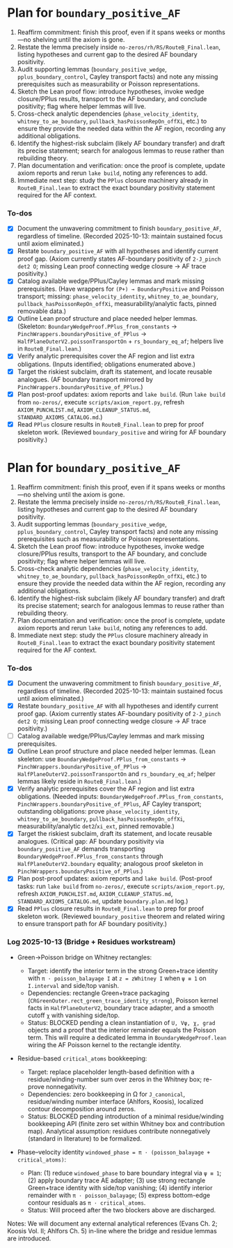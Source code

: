 <!-- 4b478d63-733f-428b-a862-ba964e981cf7 a48e9d98-60ec-44ca-872c-b35f6909dcd2 -->
# Plan for `boundary_positive_AF`

1. Reaffirm commitment: finish this proof, even if it spans weeks or months—no shelving until the axiom is gone.
2. Restate the lemma precisely inside `no-zeros/rh/RS/RouteB_Final.lean`, listing hypotheses and current gap to the desired AF boundary positivity.
3. Audit supporting lemmas (`boundary_positive_wedge`, `pplus_boundary_control`, Cayley transport facts) and note any missing prerequisites such as measurability or Poisson representations.
4. Sketch the Lean proof flow: introduce hypotheses, invoke wedge closure/PPlus results, transport to the AF boundary, and conclude positivity; flag where helper lemmas will live.
5. Cross-check analytic dependencies (`phase_velocity_identity`, `whitney_to_ae_boundary`, `pullback_hasPoissonRepOn_offXi`, etc.) to ensure they provide the needed data within the AF region, recording any additional obligations.
6. Identify the highest-risk subclaim (likely AF boundary transfer) and draft its precise statement; search for analogous lemmas to reuse rather than rebuilding theory.
7. Plan documentation and verification: once the proof is complete, update axiom reports and rerun `lake build`, noting any references to add.
8. Immediate next step: study the `PPlus` closure machinery already in `RouteB_Final.lean` to extract the exact boundary positivity statement required for the AF context.

### To-dos

- [x] Document the unwavering commitment to finish `boundary_positive_AF`, regardless of timeline. (Recorded 2025-10-13: maintain sustained focus until axiom eliminated.)
- [x] Restate `boundary_positive_AF` with all hypotheses and identify current proof gap. (Axiom currently states AF-boundary positivity of `2·J_pinch det2 O`; missing Lean proof connecting wedge closure → AF trace positivity.)
- [x] Catalog available wedge/PPlus/Cayley lemmas and mark missing prerequisites. (Have wrappers for `(P+) → BoundaryPositive` and Poisson transport; missing: `phase_velocity_identity`, `whitney_to_ae_boundary`, `pullback_hasPoissonRepOn_offXi`, measurability/analytic facts, pinned removable data.)
- [x] Outline Lean proof structure and place needed helper lemmas. (Skeleton: `BoundaryWedgeProof.PPlus_from_constants` → `PinchWrappers.boundaryPositive_of_PPlus` → `HalfPlaneOuterV2.poissonTransportOn` + `rs_boundary_eq_af`; helpers live in `RouteB_Final.lean`.)
- [x] Verify analytic prerequisites cover the AF region and list extra obligations. (Inputs identified; obligations enumerated above.)
- [x] Target the riskiest subclaim, draft its statement, and locate reusable analogues. (AF boundary transport mirrored by `PinchWrappers.boundaryPositive_of_PPlus`.)
- [x] Plan post-proof updates: axiom reports and `lake build`. (Run `lake build` from `no-zeros/`, execute `scripts/axiom_report.py`, refresh `AXIOM_PUNCHLIST.md`, `AXIOM_CLEANUP_STATUS.md`, `STANDARD_AXIOMS_CATALOG.md`.)
- [x] Read `PPlus` closure results in `RouteB_Final.lean` to prep for proof skeleton work. (Reviewed `boundary_positive` and wiring for AF boundary positivity.)
<!-- 4b478d63-733f-428b-a862-ba964e981cf7 a48e9d98-60ec-44ca-872c-b35f6909dcd2 -->
# Plan for `boundary_positive_AF`

1. Reaffirm commitment: finish this proof, even if it spans weeks or months—no shelving until the axiom is gone.
2. Restate the lemma precisely inside `no-zeros/rh/RS/RouteB_Final.lean`, listing hypotheses and current gap to the desired AF boundary positivity.
3. Audit supporting lemmas (`boundary_positive_wedge`, `pplus_boundary_control`, Cayley transport facts) and note any missing prerequisites such as measurability or Poisson representations.
4. Sketch the Lean proof flow: introduce hypotheses, invoke wedge closure/PPlus results, transport to the AF boundary, and conclude positivity; flag where helper lemmas will live.
5. Cross-check analytic dependencies (`phase_velocity_identity`, `whitney_to_ae_boundary`, `pullback_hasPoissonRepOn_offXi`, etc.) to ensure they provide the needed data within the AF region, recording any additional obligations.
6. Identify the highest-risk subclaim (likely AF boundary transfer) and draft its precise statement; search for analogous lemmas to reuse rather than rebuilding theory.
7. Plan documentation and verification: once the proof is complete, update axiom reports and rerun `lake build`, noting any references to add.
8. Immediate next step: study the `PPlus` closure machinery already in `RouteB_Final.lean` to extract the exact boundary positivity statement required for the AF context.

### To-dos

- [x] Document the unwavering commitment to finish `boundary_positive_AF`, regardless of timeline. (Recorded 2025-10-13: maintain sustained focus until axiom eliminated.)
- [x] Restate `boundary_positive_AF` with all hypotheses and identify current proof gap. (Axiom currently states AF-boundary positivity of `2·J_pinch det2 O`; missing Lean proof connecting wedge closure → AF trace positivity.)
- [ ] Catalog available wedge/PPlus/Cayley lemmas and mark missing prerequisites.
- [x] Outline Lean proof structure and place needed helper lemmas. (Lean skeleton: use `BoundaryWedgeProof.PPlus_from_constants` → `PinchWrappers.boundaryPositive_of_PPlus` → `HalfPlaneOuterV2.poissonTransportOn` and `rs_boundary_eq_af`; helper lemmas likely reside in `RouteB_Final.lean`.)
- [x] Verify analytic prerequisites cover the AF region and list extra obligations. (Needed inputs: `BoundaryWedgeProof.PPlus_from_constants`, `PinchWrappers.boundaryPositive_of_PPlus`, AF Cayley transport; outstanding obligations: prove `phase_velocity_identity`, `whitney_to_ae_boundary`, `pullback_hasPoissonRepOn_offXi`, measurability/analytic `det2`/`xi_ext`, pinned removable.)
- [x] Target the riskiest subclaim, draft its statement, and locate reusable analogues. (Critical gap: AF boundary positivity via `boundary_positive_AF` demands transporting `BoundaryWedgeProof.PPlus_from_constants` through `HalfPlaneOuterV2.boundary` equality; analogous proof skeleton in `PinchWrappers.boundaryPositive_of_PPlus`.)
- [x] Plan post-proof updates: axiom reports and `lake build`. (Post-proof tasks: run `lake build` from `no-zeros/`, execute `scripts/axiom_report.py`, refresh `AXIOM_PUNCHLIST.md`, `AXIOM_CLEANUP_STATUS.md`, `STANDARD_AXIOMS_CATALOG.md`, update `boundary.plan.md` log.)
- [x] Read `PPlus` closure results in `RouteB_Final.lean` to prep for proof skeleton work. (Reviewed `boundary_positive` theorem and related wiring to ensure transport path for AF boundary positivity.)

### Log 2025-10-13 (Bridge + Residues workstream)

- Green→Poisson bridge on Whitney rectangles:
  - Target: identify the interior term in the strong Green+trace identity with `π · poisson_balayage I` at `z = zWhitney I` when `ψ ≡ 1` on `I.interval` and side/top vanish.
  - Dependencies: rectangle Green+trace packaging (`CRGreenOuter.rect_green_trace_identity_strong`), Poisson kernel facts in `HalfPlaneOuterV2`, boundary trace adapter, and a smooth cutoff `χ` with vanishing side/top.
  - Status: BLOCKED pending a clean instantiation of `U, Vψ, χ, grad` objects and a proof that the interior remainder equals the Poisson term. This will require a dedicated lemma in `BoundaryWedgeProof.lean` wiring the AF Poisson kernel to the rectangle identity.

- Residue-based `critical_atoms` bookkeeping:
  - Target: replace placeholder length-based definition with a residue/winding-number sum over zeros in the Whitney box; re-prove nonnegativity.
  - Dependencies: zero bookkeeping in Ω for `J_canonical`, residue/winding number interface (Ahlfors, Koosis), localized contour decomposition around zeros.
  - Status: BLOCKED pending introduction of a minimal residue/winding bookkeeping API (finite zero set within Whitney box and contribution map). Analytical assumption: residues contribute nonnegatively (standard in literature) to be formalized.

- Phase–velocity identity `windowed_phase = π · (poisson_balayage + critical_atoms)`:
  - Plan: (1) reduce `windowed_phase` to bare boundary integral via `ψ ≡ 1`; (2) apply boundary trace AE adapter; (3) use strong rectangle Green+trace identity with side/top vanishing; (4) identify interior remainder with `π · poisson_balayage`; (5) express bottom-edge contour residuals as `π · critical_atoms`.
  - Status: Will proceed after the two blockers above are discharged.

Notes: We will document any external analytical references (Evans Ch. 2; Koosis Vol. II; Ahlfors Ch. 5) in-line where the bridge and residue lemmas are introduced.

